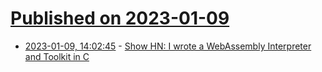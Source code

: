 # [Published on 2023-01-09](index.md)

* [2023-01-09, 14:02:45](https://news.ycombinator.com/item?id=34310395) - [Show HN: I wrote a WebAssembly Interpreter and Toolkit in C](https://github.com/FastVM/Web49)
